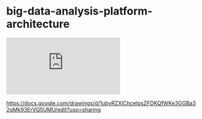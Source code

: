 # big-data-analysis-platform-architecture


![alt text](https://github.com/lavoisierkai/big-data-analysis-platform-architecture-/blob/main/On%20Premise%20Architecture.pdf)

https://docs.google.com/drawings/d/1ubyRZXlChcelpsZFDKQfWKe3GGBa32qMk93ErVQ5UMU/edit?usp=sharing
